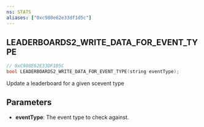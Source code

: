 ```yaml
---
ns: STATS
aliases: ["0xc980e62e33df1d5c"]
---
```

## LEADERBOARDS2_WRITE_DATA_FOR_EVENT_TYPE

```c
// 0xC980E62E33DF1D5C
bool LEADERBOARDS2_WRITE_DATA_FOR_EVENT_TYPE(string eventType);
```

Update a leaderboard for a given scevent type


## Parameters
* **eventType**: The event type to check against.

